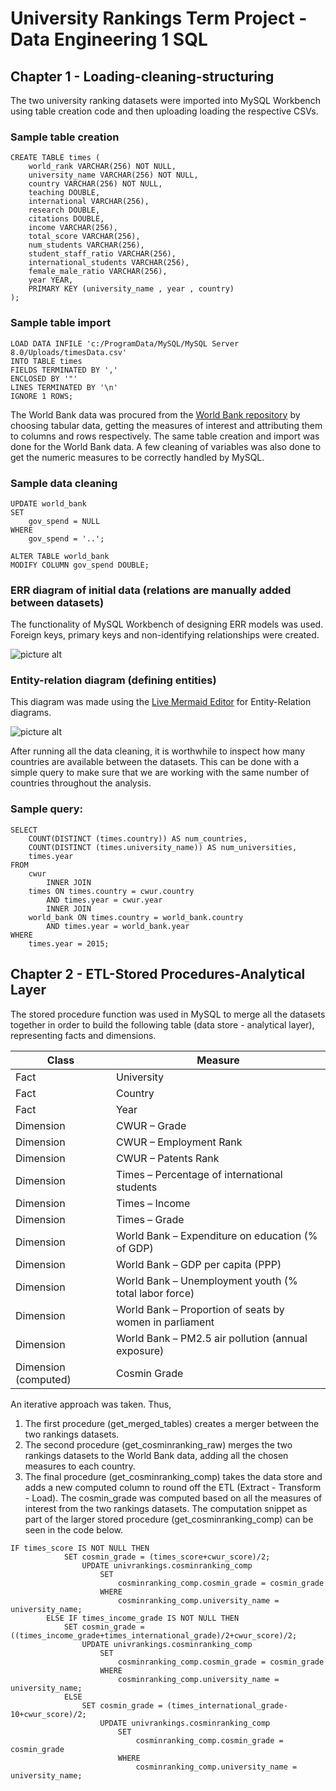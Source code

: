 # University Rankings Term Project - Data Engineering 1 SQL
## Chapter 1 - Loading-cleaning-structuring
The two university ranking datasets were imported into MySQL Workbench using table creation code and then uploading loading the respective CSVs.
### Sample table creation
```
CREATE TABLE times (
    world_rank VARCHAR(256) NOT NULL,
    university_name VARCHAR(256) NOT NULL,
    country VARCHAR(256) NOT NULL,
    teaching DOUBLE,
    international VARCHAR(256),
    research DOUBLE,
    citations DOUBLE,
    income VARCHAR(256),
    total_score VARCHAR(256),
    num_students VARCHAR(256),
    student_staff_ratio VARCHAR(256),
    international_students VARCHAR(256),
    female_male_ratio VARCHAR(256),
    year YEAR,
    PRIMARY KEY (university_name , year , country)
);
```
### Sample table import
```
LOAD DATA INFILE 'c:/ProgramData/MySQL/MySQL Server 8.0/Uploads/timesData.csv'
INTO TABLE times
FIELDS TERMINATED BY ','
ENCLOSED BY '"'
LINES TERMINATED BY '\n'
IGNORE 1 ROWS;
```
The World Bank data was procured from the [World Bank repository](https://databank.worldbank.org/home.aspx) by choosing tabular data, getting the measures of interest and attributing them to columns and rows respectively. The same table creation and import was done for the World Bank data. A few cleaning of variables was also done to get the numeric measures to be correctly handled by MySQL.
### Sample data cleaning
```
UPDATE world_bank 
SET 
    gov_spend = NULL
WHERE
    gov_spend = '..';

ALTER TABLE world_bank
MODIFY COLUMN gov_spend DOUBLE;
```
### ERR diagram of initial data (relations are manually added between datasets)
The functionality of MySQL Workbench of designing ERR models was used. Foreign keys, primary keys and non-identifying relationships were created.

![picture alt](https://github.com/cosmin-ticu/homework_DE1SQL/blob/master/Term/Diagrams/ERR_initial_data.png)
### Entity-relation diagram (defining entities)
This diagram was made using the [Live Mermaid Editor](https://mermaid-js.github.io/mermaid-live-editor/) for Entity-Relation diagrams.

![picture alt](https://github.com/cosmin-ticu/homework_DE1SQL/blob/master/Term/Diagrams/entity-relation_diagram.png)

After running all the data cleaning, it is worthwhile to inspect how many countries are available between the datasets. This can be done with a simple query to make sure that we are working with the same number of countries throughout the analysis.
### Sample query:
```
SELECT 
    COUNT(DISTINCT (times.country)) AS num_countries,
    COUNT(DISTINCT (times.university_name)) AS num_universities,
    times.year
FROM
    cwur
        INNER JOIN
    times ON times.country = cwur.country
        AND times.year = cwur.year
        INNER JOIN
    world_bank ON times.country = world_bank.country
        AND times.year = world_bank.year
WHERE
    times.year = 2015;
```
## Chapter 2 - ETL-Stored Procedures-Analytical Layer
The stored procedure function was used in MySQL to merge all the datasets together in order to build the following table (data store - analytical layer), representing facts and dimensions.

Class | Measure
------------- | -------------
Fact  | University
Fact  | Country
Fact  | Year
Dimension  | CWUR – Grade
Dimension  | CWUR – Employment Rank
Dimension  | CWUR – Patents Rank
Dimension  | Times – Percentage of international students
Dimension  | Times – Income
Dimension  | Times – Grade
Dimension  | World Bank – Expenditure on education (% of GDP)
Dimension  | World Bank – GDP per capita (PPP)
Dimension  | World Bank – Unemployment youth (% total labor force)
Dimension  | World Bank – Proportion of seats by women in parliament
Dimension  | World Bank – PM2.5 air pollution (annual exposure)
Dimension (computed)  | Cosmin Grade

An iterative approach was taken. Thus,
1. The first procedure (get_merged_tables) creates a merger between the two rankings datasets.
2. The second procedure (get_cosminranking_raw) merges the two rankings datasets to the World Bank data, adding all the chosen measures to each country.
3. The final procedure (get_cosminranking_comp) takes the data store and adds a new computed column to round off the ETL (Extract - Transform - Load). The cosmin_grade was computed based on all the measures of interest from the two rankings datasets. The computation snippet as part of the larger stored procedure (get_cosminranking_comp) can be seen in the code below.
```
IF times_score IS NOT NULL THEN
			SET cosmin_grade = (times_score+cwur_score)/2;
				UPDATE univrankings.cosminranking_comp 
					SET 
						cosminranking_comp.cosmin_grade = cosmin_grade
					WHERE 
						cosminranking_comp.university_name = university_name;
		ELSE IF times_income_grade IS NOT NULL THEN
			SET cosmin_grade = ((times_income_grade+times_international_grade)/2+cwur_score)/2;
				UPDATE univrankings.cosminranking_comp 
					SET 
						cosminranking_comp.cosmin_grade = cosmin_grade
					WHERE
						cosminranking_comp.university_name = university_name;
			ELSE 
				SET cosmin_grade = (times_international_grade-10+cwur_score)/2;
					UPDATE univrankings.cosminranking_comp 
						SET 
							cosminranking_comp.cosmin_grade = cosmin_grade
						WHERE
							cosminranking_comp.university_name = university_name;
```
